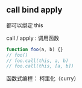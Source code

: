 ## call bind apply
都可以绑定 this

call / apply : 调用函数
```js
function foo(a, b) {}
// foo()
// foo.call(this, a, b)
// foo.call(this, [a, b])
```
函数式编程：
柯里化（curry）